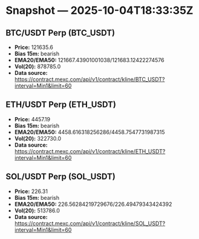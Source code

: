 # Snapshot — 2025-10-04T18:33:35Z

## BTC/USDT Perp (BTC_USDT)
- **Price:** 121635.6
- **Bias 15m:** bearish
- **EMA20/EMA50:** 121667.43901001038/121683.12422274576
- **Vol(20):** 878785.0
- **Data source:** https://contract.mexc.com/api/v1/contract/kline/BTC_USDT?interval=Min1&limit=60

## ETH/USDT Perp (ETH_USDT)
- **Price:** 4457.19
- **Bias 15m:** bearish
- **EMA20/EMA50:** 4458.616318256286/4458.7547731987315
- **Vol(20):** 322730.0
- **Data source:** https://contract.mexc.com/api/v1/contract/kline/ETH_USDT?interval=Min1&limit=60

## SOL/USDT Perp (SOL_USDT)
- **Price:** 226.31
- **Bias 15m:** bearish
- **EMA20/EMA50:** 226.56284219729676/226.49479343424392
- **Vol(20):** 513786.0
- **Data source:** https://contract.mexc.com/api/v1/contract/kline/SOL_USDT?interval=Min1&limit=60
